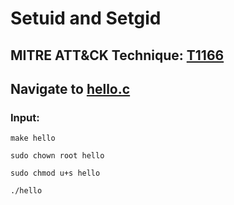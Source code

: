 # Setuid and Setgid

## MITRE ATT&CK Technique: [T1166](https://attack.mitre.org/wiki/Technique/T1166)

## Navigate to [hello.c](../Payloads/hello.c)

### Input:

    make hello

    sudo chown root hello

    sudo chmod u+s hello

    ./hello
